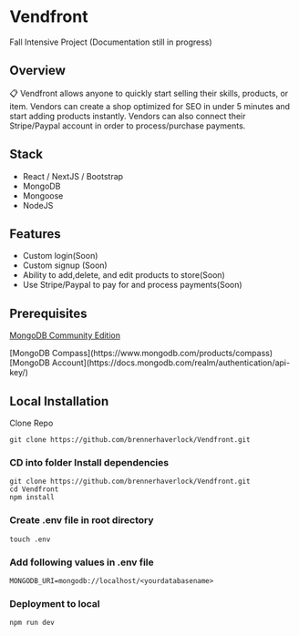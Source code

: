 # Vendfront
Fall Intensive Project (Documentation still in progress)

## Overview

📋 Vendfront allows anyone to quickly start selling their skills, products, or item. Vendors can create a shop optimized for SEO in under 5 minutes and start adding products instantly. Vendors can also connect their Stripe/Paypal account in order to process/purchase payments. 

## Stack
* React / NextJS / Bootstrap
* MongoDB
* Mongoose
* NodeJS

## Features 
* Custom login(Soon)
* Custom signup (Soon)
* Ability to add,delete, and edit products to store(Soon)
* Use Stripe/Paypal to pay for and process payments(Soon)

## Prerequisites
<div style="page-break-after: always;"></div>

[MongoDB Community Edition](https://docs.mongodb.com/manual/installation/)
<div style="page-break-after: always;"></div>
[MongoDB Compass](https://www.mongodb.com/products/compass)
<div style="page-break-after: always;"></div>
[MongoDB Account](https://docs.mongodb.com/realm/authentication/api-key/)
<div style="page-break-after: always;"></div>


## Local Installation

Clone Repo
```
git clone https://github.com/brennerhaverlock/Vendfront.git
```
### CD into folder Install dependencies

```
git clone https://github.com/brennerhaverlock/Vendfront.git
cd Vendfront
npm install 
```

### Create .env file in root directory

```
touch .env
```

### Add following values in .env file 

```
MONGODB_URI=mongodb://localhost/<yourdatabasename>
```








### Deployment to local

``` 
npm run dev
```



